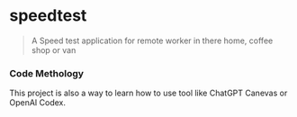 # speedtest

> A Speed test application for remote worker in there home, coffee shop or van

### Code Methology

This project is also a way to learn how to use tool like ChatGPT Canevas or OpenAI Codex. 